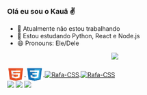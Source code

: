 ### Olá eu sou o Kauã ✌️

- 🔭 Atualmente não estou trabalhando
- 🌱 Estou estudando Python, React e Node.js
- 😄 Pronouns: Ele/Dele

<div align="center">
  <a href="https://github.com/kaua-reno">
  <img height="180em" src="https://github-readme-stats.vercel.app/api?username=kaua-reno&show_icons=true&theme=dark&include_all_commits=true&count_private=true"/>
</div>
<div style="display: inline_block"><br>
  <img align="center" alt="Rafa-HTML" height="30" width="40" src="https://raw.githubusercontent.com/devicons/devicon/master/icons/html5/html5-original.svg">
  <img align="center" alt="Rafa-CSS" height="30" width="40" src="https://raw.githubusercontent.com/devicons/devicon/master/icons/css3/css3-original.svg">
  <img align="center" alt="Rafa-CSS" height="40" width="40" src="https://cdn.jsdelivr.net/gh/devicons/devicon/icons/mysql/mysql-original-wordmark.svg" />
  <img align="center" alt="Rafa-CSS" height="40" width="40" src="https://cdn.jsdelivr.net/gh/devicons/devicon/icons/php/php-original.svg" />
</div>
<div>
  <a href="https://www.instagram.com/kag_ror/" target="_blank"><img src="https://img.shields.io/badge/-Instagram-%23E4405F?style=for-the-badge&logo=instagram&logoColor=white" target="_blank"></a>
  <a href="https://www.linkedin.com/in/kau%C3%A3-gustavo-r-reno-6a3142205/" target="_blank"><img src="https://img.shields.io/badge/-LinkedIn-%230077B5?style=for-the-badge&logo=linkedin&logoColor=white" target="_blank"></a>
  <a href = "mailto:kaua.reno@gmail.com"><img src="https://img.shields.io/badge/-Gmail-%23333?style=for-the-badge&logo=gmail&logoColor=white" target="_blank"></a>
</div>
